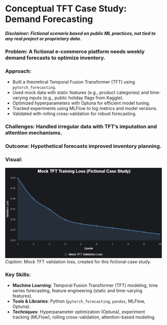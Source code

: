 # Conceptual TFT Case Study: Demand Forecasting

##### **Disclaimer**: *Fictional scenario based on public ML practices, not tied to any real project or proprietary data.*

### **Problem**: A fictional e-commerce platform needs weekly demand forecasts to optimize inventory.

### **Approach**:  
- Built a theoretical Temporal Fusion Transformer (TFT) using `pytorch_forecasting`.  
- Used mock data with static features (e.g., product categories) and time-varying inputs (e.g., public holiday flags from Kaggle).  
- Optimized hyperparameters with Optuna for efficient model tuning.  
- Tracked experiments using MLFlow to log metrics and model versions.  
- Validated with rolling cross-validation for robust forecasting.

### **Challenges**: Handled irregular data with TFT’s imputation and attention mechanisms.

### **Outcome**: Hypothetical forecasts improved inventory planning.

### **Visual**:  
![TFT Loss Curve](/chart.png)  
*Caption*: Mock TFT validation loss, created for this fictional case study.

### **Key Skills**:  
- **Machine Learning**: Temporal Fusion Transformer (TFT) modeling, time series forecasting, feature engineering (static and time-varying features).  
- **Tools & Libraries**: Python (`pytorch_forecasting`, `pandas`, MLFlow, Optuna).  
- **Techniques**: Hyperparameter optimization (Optuna), experiment tracking (MLFlow), rolling cross-validation, attention-based modeling.
